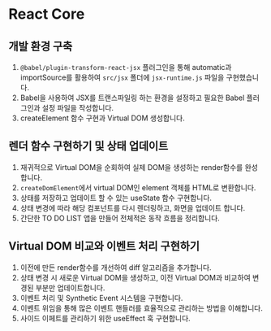# React Core

## 개발 환경 구축

1. `@babel/plugin-transform-react-jsx` 플러그인을 통해 automatic과 importSource를 활용하여 `src/jsx` 폴더에 `jsx-runtime.js` 파일을 구현했습니다.
2. Babel을 사용하여 JSX를 트랜스파일링 하는 환경을 설정하고 필요한 Babel 플러그인과 설정 파일을 작성합니다.
3. createElement 함수 구현과 Virtual DOM 생성합니다.

## 렌더 함수 구현하기 및 상태 업데이트

1. 재귀적으로 Virtual DOM을 순회하여 실제 DOM을 생성하는 render함수를 완성합니다.
2. `createDomElement`에서 virtual DOM인 element 객체를 HTML로 변환합니다.
3. 상태를 저장하고 업데이트 할 수 있는 useState 함수 구현합니다.
4. 상태 변경에 따라 해당 컴포넌트를 다시 렌더링하고, 화면을 업데이트 합니다.
5. 간단한 TO DO LIST 앱을 만들어 전체적은 동작 흐름을 정리합니다.

## Virtual DOM 비교와 이벤트 처리 구현하기

1. 이전에 만든 render함수를 개선하여 diff 알고리즘을 추가합니다.
2. 상태 변경 시 새로운 Virtual DOM을 생성하고, 이전 Virtual DOM과 비교하여 변경된 부분만 업데이트합니다.
3. 이벤트 처리 및 Synthetic Event 시스템을 구현합니다.
4. 이벤트 위임을 통해 많은 이벤트 핸들러를 효율적으로 관리하는 방법을 이해합니다.
5. 사이드 이페트를 관리하기 위한 useEffect 훅 구현합니다.

